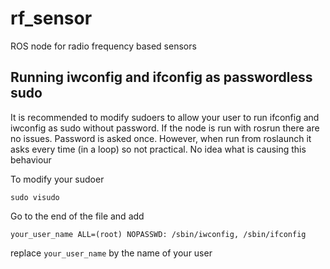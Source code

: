 # rf_sensor
ROS node for radio frequency based sensors

## Running iwconfig and ifconfig as passwordless sudo
It is recommended to modify sudoers to allow your user to run ifconfig and iwconfig as sudo without password.
If the node is run with rosrun there are no issues. Password is asked once.
However, when run from roslaunch it asks every time (in a loop) so not practical. No idea what is causing this behaviour

To modify your sudoer
```
sudo visudo 
```
Go to the end of the file and add

```
your_user_name ALL=(root) NOPASSWD: /sbin/iwconfig, /sbin/ifconfig
```

replace `your_user_name` by the name of your user

